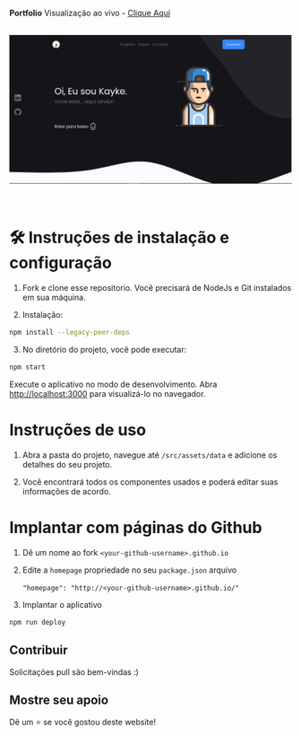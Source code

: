 **Portfolio**
Visualização ao vivo - [Clique Aqui](https://kayke.vercel.app/)

<br/>
<div align="center">
  <img alt="Demo" src="public/mockup.png" />
</div>
<br/>
<br/>

# 🛠 Instruções de instalação e configuração

1. Fork e clone esse repositorio. Você precisará de NodeJs e Git instalados em sua máquina.

2. Instalação:

```bash
npm install --legacy-peer-deps
```

3. No diretório do projeto, você pode executar:

```bash
npm start
```

Execute o aplicativo no modo de desenvolvimento.
Abra [http://localhost:3000](http://localhost:3000) para visualizá-lo no navegador.

# Instruções de uso

1. Abra a pasta do projeto, navegue até `/src/assets/data` e adicione os detalhes do seu projeto.

2. Você encontrará todos os componentes usados ​​e poderá editar suas informações de acordo.

# Implantar com páginas do Github

1. Dê um nome ao fork `<your-github-username>.github.io`
2. Edite a `homepage` propriedade no seu `package.json` arquivo

      `"homepage": "http://<your-github-username>.github.io/"`


3. Implantar o aplicativo

```bash
npm run deploy
```

## Contribuir

Solicitações pull são bem-vindas :)

## Mostre seu apoio

Dê um ⭐ se você gostou deste website!
